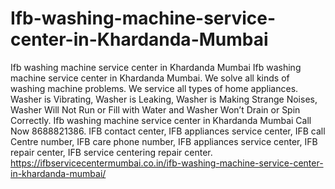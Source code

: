 # Ifb-washing-machine-service-center-in-Khardanda-Mumbai
Ifb washing machine service center in Khardanda Mumbai Ifb washing machine service center in Khardanda Mumbai. We solve all kinds of washing machine problems. We service all types of home appliances. Washer is Vibrating, Washer is Leaking, Washer is Making Strange Noises, Washer Will Not Run or Fill with Water and Washer Won’t Drain or Spin Correctly. Ifb washing machine service center in Khardanda Mumbai Call Now 8688821386. IFB contact center, IFB appliances service center, IFB call Centre number, IFB care phone number, IFB appliances service center, IFB repair center, IFB service centering repair center. https://ifbservicecentermumbai.co.in/ifb-washing-machine-service-center-in-khardanda-mumbai/

